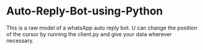 # Auto-Reply-Bot-using-Python
This is a raw model of a whatsApp auto reply bot. U can change the position of the cursor by running the client.py and give your data wherever necessary.
